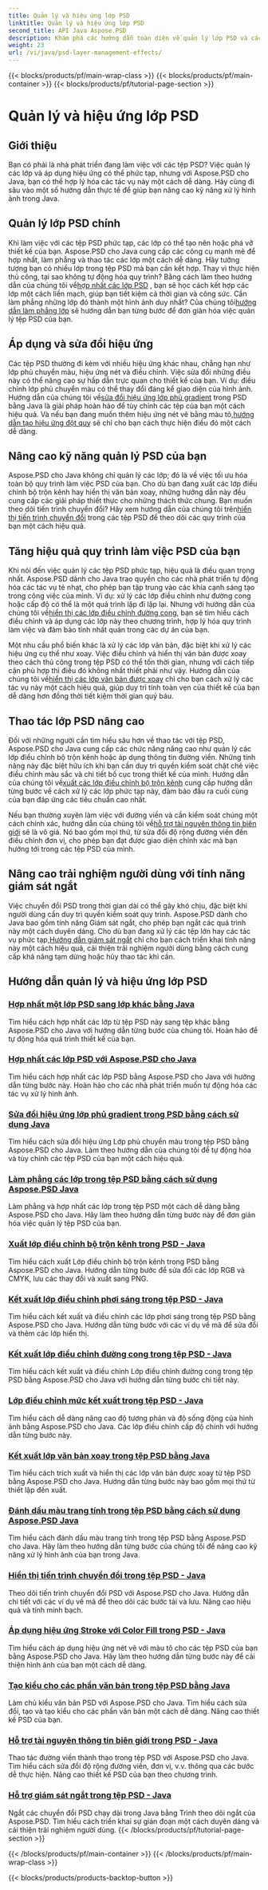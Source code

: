 ```yaml
---
title: Quản lý và hiệu ứng lớp PSD
linktitle: Quản lý và hiệu ứng lớp PSD
second_title: API Java Aspose.PSD
description: Khám phá các hướng dẫn toàn diện về quản lý lớp PSD và các hiệu ứng với Aspose.PSD cho Java. Tìm hiểu cách hợp nhất, làm phẳng và tùy chỉnh các lớp PSD một cách dễ dàng.
weight: 23
url: /vi/java/psd-layer-management-effects/
---
```


{{< blocks/products/pf/main-wrap-class >}}
{{< blocks/products/pf/main-container >}}
{{< blocks/products/pf/tutorial-page-section >}}

# Quản lý và hiệu ứng lớp PSD

## Giới thiệu

Bạn có phải là nhà phát triển đang làm việc với các tệp PSD? Việc quản lý các lớp và áp dụng hiệu ứng có thể phức tạp, nhưng với Aspose.PSD cho Java, bạn có thể hợp lý hóa các tác vụ này một cách dễ dàng. Hãy cùng đi sâu vào một số hướng dẫn thực tế để giúp bạn nâng cao kỹ năng xử lý hình ảnh trong Java.

## Quản lý lớp PSD chính

 Khi làm việc với các tệp PSD phức tạp, các lớp có thể tạo nên hoặc phá vỡ thiết kế của bạn. Aspose.PSD cho Java cung cấp các công cụ mạnh mẽ để hợp nhất, làm phẳng và thao tác các lớp một cách dễ dàng. Hãy tưởng tượng bạn có nhiều lớp trong tệp PSD mà bạn cần kết hợp. Thay vì thực hiện thủ công, tại sao không tự động hóa quy trình? Bằng cách làm theo hướng dẫn của chúng tôi về[hợp nhất các lớp PSD](./merge-psd-layers/) , bạn sẽ học cách kết hợp các lớp một cách liền mạch, giúp bạn tiết kiệm cả thời gian và công sức. Cần làm phẳng những lớp đó thành một hình ảnh duy nhất? Của chúng tôi[hướng dẫn làm phẳng lớp](./flatten-layers-psd-files/) sẽ hướng dẫn bạn từng bước để đơn giản hóa việc quản lý tệp PSD của bạn.

## Áp dụng và sửa đổi hiệu ứng

Các tệp PSD thường đi kèm với nhiều hiệu ứng khác nhau, chẳng hạn như lớp phủ chuyển màu, hiệu ứng nét và điều chỉnh. Việc sửa đổi những điều này có thể nâng cao sự hấp dẫn trực quan cho thiết kế của bạn. Ví dụ: điều chỉnh lớp phủ chuyển màu có thể thay đổi đáng kể giao diện của hình ảnh. Hướng dẫn của chúng tôi về[sửa đổi hiệu ứng lớp phủ gradient](./modify-gradient-overlay-effect-psd/) trong PSD bằng Java là giải pháp hoàn hảo để tùy chỉnh các tệp của bạn một cách hiệu quả. Và nếu bạn đang muốn thêm hiệu ứng nét vẽ bằng màu tô,[hướng dẫn tạo hiệu ứng đột quỵ](./apply-stroke-effect-color-fill-psd/) sẽ chỉ cho bạn cách thực hiện điều đó một cách dễ dàng.

## Nâng cao kỹ năng quản lý PSD của bạn

 Aspose.PSD cho Java không chỉ quản lý các lớp; đó là về việc tối ưu hóa toàn bộ quy trình làm việc PSD của bạn. Cho dù bạn đang xuất các lớp điều chỉnh bộ trộn kênh hay hiển thị văn bản xoay, những hướng dẫn này đều cung cấp các giải pháp thiết thực cho những thách thức chung. Bạn muốn theo dõi tiến trình chuyển đổi? Hãy xem hướng dẫn của chúng tôi trên[hiển thị tiến trình chuyển đổi](./show-conversion-progress-psd-files/) trong các tệp PSD để theo dõi các quy trình của bạn một cách hiệu quả.

## Tăng hiệu quả quy trình làm việc PSD của bạn

 Khi nói đến việc quản lý các tệp PSD phức tạp, hiệu quả là điều quan trọng nhất. Aspose.PSD dành cho Java trao quyền cho các nhà phát triển tự động hóa các tác vụ tẻ nhạt, cho phép bạn tập trung vào các khía cạnh sáng tạo trong công việc của mình. Ví dụ: xử lý các lớp điều chỉnh như đường cong hoặc cấp độ có thể là một quá trình lặp đi lặp lại. Nhưng với hướng dẫn của chúng tôi về[hiển thị các lớp điều chỉnh đường cong](./render-curves-adjustment-layer-psd/), bạn sẽ tìm hiểu cách điều chỉnh và áp dụng các lớp này theo chương trình, hợp lý hóa quy trình làm việc và đảm bảo tính nhất quán trong các dự án của bạn.

 Một nhu cầu phổ biến khác là xử lý các lớp văn bản, đặc biệt khi xử lý các hiệu ứng cụ thể như xoay. Việc điều chỉnh và hiển thị văn bản được xoay theo cách thủ công trong tệp PSD có thể tốn thời gian, nhưng với cách tiếp cận phù hợp thì điều đó không nhất thiết phải như vậy. Hướng dẫn của chúng tôi về[hiển thị các lớp văn bản được xoay](./render-rotated-text-layer-psd/) chỉ cho bạn cách xử lý các tác vụ này một cách hiệu quả, giúp duy trì tính toàn vẹn của thiết kế của bạn dễ dàng hơn đồng thời tiết kiệm thời gian quý báu.

## Thao tác lớp PSD nâng cao

 Đối với những người cần tìm hiểu sâu hơn về thao tác với tệp PSD, Aspose.PSD cho Java cung cấp các chức năng nâng cao như quản lý các lớp điều chỉnh bộ trộn kênh hoặc áp dụng thông tin đường viền. Những tính năng này đặc biệt hữu ích khi bạn cần duy trì quyền kiểm soát chặt chẽ việc điều chỉnh màu sắc và chi tiết bố cục trong thiết kế của mình. Hướng dẫn của chúng tôi về[xuất các lớp điều chỉnh bộ trộn kênh](./export-channel-mixer-adjustment-layer-psd/) cung cấp hướng dẫn từng bước về cách xử lý các lớp phức tạp này, đảm bảo đầu ra cuối cùng của bạn đáp ứng các tiêu chuẩn cao nhất.

 Nếu bạn thường xuyên làm việc với đường viền và cần kiểm soát chúng một cách chính xác, hướng dẫn của chúng tôi về[hỗ trợ tài nguyên thông tin biên giới](./support-border-information-resource-psd/) sẽ là vô giá. Nó bao gồm mọi thứ, từ sửa đổi độ rộng đường viền đến điều chỉnh đơn vị, cho phép bạn đạt được giao diện chính xác mà bạn hướng tới trong các tệp PSD của mình.

## Nâng cao trải nghiệm người dùng với tính năng giám sát ngắt

Việc chuyển đổi PSD trong thời gian dài có thể gây khó chịu, đặc biệt khi người dùng cần duy trì quyền kiểm soát quy trình. Aspose.PSD dành cho Java bao gồm tính năng Giám sát ngắt, cho phép bạn ngắt các quá trình này một cách duyên dáng. Cho dù bạn đang xử lý các tệp lớn hay các tác vụ phức tạp,[Hướng dẫn giám sát ngắt](./support-interrupt-monitor-psd-files/) chỉ cho bạn cách triển khai tính năng này một cách hiệu quả, cải thiện trải nghiệm người dùng bằng cách cung cấp khả năng tạm dừng hoặc hủy thao tác khi cần.

## Hướng dẫn quản lý và hiệu ứng lớp PSD
### [Hợp nhất một lớp PSD sang lớp khác bằng Java](./merge-one-psd-layer-to-another/)
Tìm hiểu cách hợp nhất các lớp từ tệp PSD này sang tệp khác bằng Aspose.PSD cho Java với hướng dẫn từng bước của chúng tôi. Hoàn hảo để tự động hóa quá trình thiết kế của bạn.
### [Hợp nhất các lớp PSD với Aspose.PSD cho Java](./merge-psd-layers/)
Tìm hiểu cách hợp nhất các lớp PSD bằng Aspose.PSD cho Java với hướng dẫn từng bước này. Hoàn hảo cho các nhà phát triển muốn tự động hóa các tác vụ xử lý hình ảnh.
### [Sửa đổi hiệu ứng lớp phủ gradient trong PSD bằng cách sử dụng Java](./modify-gradient-overlay-effect-psd/)
Tìm hiểu cách sửa đổi hiệu ứng Lớp phủ chuyển màu trong tệp PSD bằng Aspose.PSD cho Java. Làm theo hướng dẫn của chúng tôi để tự động hóa và tùy chỉnh các tệp PSD của bạn một cách hiệu quả.
### [Làm phẳng các lớp trong tệp PSD bằng cách sử dụng Aspose.PSD Java](./flatten-layers-psd-files/)
Làm phẳng và hợp nhất các lớp trong tệp PSD một cách dễ dàng bằng Aspose.PSD cho Java. Hãy làm theo hướng dẫn từng bước này để đơn giản hóa việc quản lý tệp PSD của bạn.
### [Xuất lớp điều chỉnh bộ trộn kênh trong PSD - Java](./export-channel-mixer-adjustment-layer-psd/)
Tìm hiểu cách xuất Lớp điều chỉnh bộ trộn kênh trong PSD bằng Aspose.PSD cho Java. Hướng dẫn từng bước để sửa đổi các lớp RGB và CMYK, lưu các thay đổi và xuất sang PNG.
### [Kết xuất lớp điều chỉnh phơi sáng trong tệp PSD - Java](./render-exposure-adjustment-layer-psd/)
Tìm hiểu cách kết xuất và điều chỉnh các lớp phơi sáng trong tệp PSD bằng Aspose.PSD cho Java. Hướng dẫn từng bước với các ví dụ về mã để sửa đổi và thêm các lớp hiển thị.
### [Kết xuất lớp điều chỉnh đường cong trong tệp PSD - Java](./render-curves-adjustment-layer-psd/)
Tìm hiểu cách kết xuất và điều chỉnh Lớp điều chỉnh đường cong trong tệp PSD bằng Aspose.PSD cho Java với hướng dẫn từng bước chi tiết này.
### [Lớp điều chỉnh mức kết xuất trong tệp PSD - Java](./render-level-adjustment-layer-psd/)
Tìm hiểu cách dễ dàng nâng cao độ tương phản và độ sống động của hình ảnh bằng Aspose.PSD cho Java. Các lớp điều chỉnh cấp độ chính với hướng dẫn từng bước này.
### [Kết xuất lớp văn bản xoay trong tệp PSD bằng Java](./render-rotated-text-layer-psd/)
Tìm hiểu cách trích xuất và hiển thị các lớp văn bản được xoay từ tệp PSD bằng Aspose.PSD cho Java. Hướng dẫn từng bước này bao gồm mọi thứ từ thiết lập đến xuất.
### [Đánh dấu màu trang tính trong tệp PSD bằng cách sử dụng Aspose.PSD Java](./highlight-sheet-color-psd-files/)
Tìm hiểu cách đánh dấu màu trang tính trong tệp PSD bằng Aspose.PSD cho Java. Hãy làm theo hướng dẫn từng bước của chúng tôi để nâng cao kỹ năng xử lý hình ảnh của bạn trong Java.
### [Hiển thị tiến trình chuyển đổi trong tệp PSD - Java](./show-conversion-progress-psd-files/)
Theo dõi tiến trình chuyển đổi PSD với Aspose.PSD cho Java. Hướng dẫn chi tiết với các ví dụ về mã để theo dõi các bước tải và lưu. Nâng cao hiệu quả và tính minh bạch.
### [Áp dụng hiệu ứng Stroke với Color Fill trong PSD - Java](./apply-stroke-effect-color-fill-psd/)
Tìm hiểu cách áp dụng hiệu ứng nét vẽ với màu tô cho các tệp PSD của bạn bằng Aspose.PSD cho Java. Hãy làm theo hướng dẫn từng bước này để cải thiện hình ảnh của bạn một cách dễ dàng.
### [Tạo kiểu cho các phần văn bản trong tệp PSD bằng Java](./style-text-portions-psd-files/)
Làm chủ kiểu văn bản PSD với Aspose.PSD cho Java. Tìm hiểu cách sửa đổi, tạo và tạo kiểu cho các phần văn bản một cách dễ dàng. Nâng cao thiết kế PSD của bạn.
### [Hỗ trợ tài nguyên thông tin biên giới trong PSD - Java](./support-border-information-resource-psd/)
Thao tác đường viền thành thạo trong tệp PSD với Aspose.PSD cho Java. Tìm hiểu cách sửa đổi độ rộng đường viền, đơn vị, v.v. thông qua các bước dễ thực hiện. Nâng cao thiết kế PSD của bạn theo chương trình.
### [Hỗ trợ giám sát ngắt trong tệp PSD - Java](./support-interrupt-monitor-psd-files/)
Ngắt các chuyển đổi PSD chạy dài trong Java bằng Trình theo dõi ngắt của Aspose.PSD. Tìm hiểu cách triển khai sự gián đoạn một cách duyên dáng và cải thiện trải nghiệm người dùng.
{{< /blocks/products/pf/tutorial-page-section >}}

{{< /blocks/products/pf/main-container >}}
{{< /blocks/products/pf/main-wrap-class >}}

{{< blocks/products/products-backtop-button >}}
